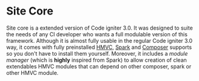 Site Core
===================


Site core is a extended version of Code igniter 3.0. It was designed to suite the needs of any CI developer who wants a full modulable version of this framework. Although it is almost fully usable in the regular Code igniter 3.0 way, it comes with fully preinstalled [HMVC][9], [Spark][10] and [Composer][11] supports so you don't have to install them yourself. Moreover, it includes a *module manager* (which is **highly** inspired from Spark) to allow creation of clean extendables HMVC modules that can depend on other composer, spark or other HMVC module.


  [1]: http://math.stackexchange.com/
  [2]: http://daringfireball.net/projects/markdown/syntax "Markdown"
  [3]: https://github.com/jmcmanus/pagedown-extra "Pagedown Extra"
  [4]: http://meta.math.stackexchange.com/questions/5020/mathjax-basic-tutorial-and-quick-reference
  [5]: https://code.google.com/p/google-code-prettify/
  [6]: http://highlightjs.org/
  [7]: http://bramp.github.io/js-sequence-diagrams/
  [8]: http://adrai.github.io/flowchart.js/
  [9]: https://bitbucket.org/wiredesignz/codeigniter-modular-extensions-hmvc
  [10]: http://getsparks.org/
  [11]: https://getcomposer.org/
